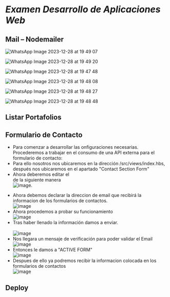 # _Examen Desarrollo de Aplicaciones Web_ <br>

## Mail – Nodemailer <br>

![WhatsApp Image 2023-12-28 at 19 49 07](https://github.com/DennisCatana/Examen-Web/assets/117743538/e30e9971-28c5-4672-8acd-214069e4a7f3)

![WhatsApp Image 2023-12-28 at 19 49 20](https://github.com/DennisCatana/Examen-Web/assets/117743538/e65280be-53e5-4445-8d8b-b98c38196bec)

![WhatsApp Image 2023-12-28 at 19 47 48](https://github.com/DennisCatana/Examen-Web/assets/117743538/bc07c81c-6c15-4a76-a033-85f8e92c73ef)

![WhatsApp Image 2023-12-28 at 19 48 08](https://github.com/DennisCatana/Examen-Web/assets/117743538/95f0d9ae-6083-4a06-8806-01667cf67195)

![WhatsApp Image 2023-12-28 at 19 48 27](https://github.com/DennisCatana/Examen-Web/assets/117743538/80b9a47e-5757-4a42-8584-ec2aac23f0d4)

![WhatsApp Image 2023-12-28 at 19 48 48](https://github.com/DennisCatana/Examen-Web/assets/117743538/2da49e29-3205-4f89-a416-8697260af223)



## Listar Portafolios <br> 

## Formulario de Contacto <br>
* Para comenzar a desarrollar las onfiguraciones necesarias. Procederemos a trabajar en el consumo de una API externa para el formulario de contacto:<br>
* Para ello nosotros nos ubicaremos en la dirección /src/views/index.hbs, después nos ubicaremos en el apartado "Contact Section Form" <br>
* Ahora deberemos editar el <form> de la siguiente manera <br>
![image](https://github.com/DennisCatana/Examen-Web/assets/139184732/700ee5da-a963-4779-9712-2fc212c6d18e). <br>
* Ahora debemos declarar la direccion de email que recibirá la informacion de los formularios de contactos. <br>
![image](https://github.com/DennisCatana/Examen-Web/assets/139184732/4aaf72b5-f054-4a54-9f70-2c23071d689a) <br>
* Ahora procedemos a probar su funcionamiento <br>
![image](https://github.com/DennisCatana/Examen-Web/assets/139184732/5f01ad4b-0314-4ca7-ba66-ce7f19c1c225) <br>
* Tras haber llenado la información damos a enviar. <br>
<br> ![image](https://github.com/DennisCatana/Examen-Web/assets/139184732/60fced5e-43b8-4379-990e-91f45917447e) <br>
* Nos llegara un mensaje de verificación para poder validar el Email 
<br> ![image](https://github.com/DennisCatana/Examen-Web/assets/139184732/99ec9fb9-694f-4d37-8da0-d6d7fa13ef94) <br>
* Entonces le damos a "ACTIVE FORM" <br>
![image](https://github.com/DennisCatana/Examen-Web/assets/139184732/09a5f7ba-2873-4a27-b8dd-cb971a858310) <br>
* Despues de ello ya podremos recibir la informacion colocada en los formularios de contactos <br> 
![image](https://github.com/DennisCatana/Examen-Web/assets/139184732/9ec6564a-df99-4f3e-adbb-7b516d0cb1e8)

## Deploy <br>
